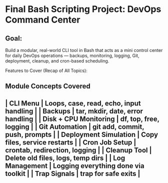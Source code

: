 # Final Bash Scripting Project: DevOps Command Center
## Goal:
Build a modular, real-world CLI tool in Bash that acts as a mini control center for daily DevOps operations — backups, monitoring, logging, Git, deployment, cleanup, and cron-based scheduling.

Features to Cover (Recap of All Topics):

Module	Concepts Covered
---------------
| CLI Menu	| Loops, case, read, echo, input handling |
| Backups	| tar, mkdir, date, error handling |
| Disk + CPU Monitoring	| df, top, free, logging |
| Git Automation	| git add, commit, push, prompts |
| Deployment Simulation	| Copy files, service restarts |
| Cron Job Setup	| crontab, redirection, logging |
| Cleanup Tool	| Delete old files, logs, temp dirs |
| Log Management	| Logging everything done via toolkit |
| Trap Signals	| trap for safe exits |
--------------


